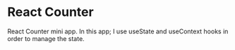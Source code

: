 # React Counter

React Counter mini app. In this app; I use useState and useContext hooks in order to manage the state.
